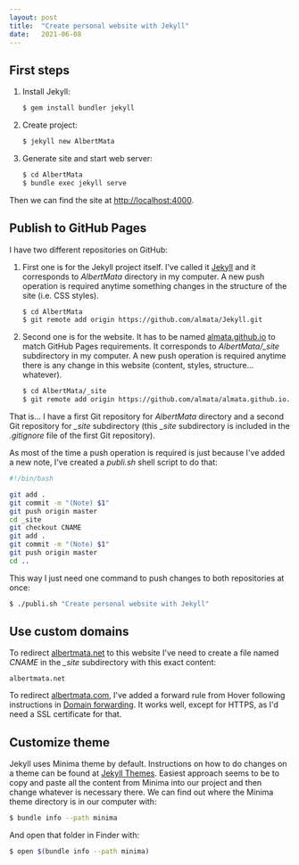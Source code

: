 ```yaml
---
layout: post
title:  "Create personal website with Jekyll"
date:   2021-06-08
---
```

## First steps

1. Install Jekyll:

    ```bash
    $ gem install bundler jekyll
    ```

2. Create project:

    ```bash
    $ jekyll new AlbertMata
    ```

3. Generate site and start web server:

    ```bash
    $ cd AlbertMata
    $ bundle exec jekyll serve
    ```
    
Then we can find the site at [http://localhost:4000](http://localhost:4000).

## Publish to GitHub Pages

I have two different repositories on GitHub:

1. First one is for the Jekyll project itself. I've called it [Jekyll](https://github.com/almata/Jekyll) and it corresponds to *AlbertMata* directory in my computer. A new push operation is required anytime something changes in the structure of the site (i.e. CSS styles).

    ```bash
    $ cd AlbertMata
    $ git remote add origin https://github.com/almata/Jekyll.git
    ```

2. Second one is for the website. It has to be named [almata.github.io](https://github.com/almata/almata.github.io) to match GitHub Pages requirements. It corresponds to *AlbertMata/\_site* subdirectory in my computer. A new push operation is required anytime there is any change in this website (content, styles, structure... whatever).

    ```bash
    $ cd AlbertMata/_site
    $ git remote add origin https://github.com/almata/almata.github.io.git
    ```

That is... I have a first Git repository for *AlbertMata* directory and a second Git repository for *\_site* subdirectory (this *\_site* subdirectory is included in the *.gitignore* file of the first Git repository).

As most of the time a push operation is required is just because I've added a new note, I've created a *publi.sh* shell script to do that:

```bash
#!/bin/bash

git add .
git commit -m "(Note) $1"
git push origin master
cd _site
git checkout CNAME
git add .
git commit -m "(Note) $1"
git push origin master
cd ..
```

This way I just need one command to push changes to both repositories at once:

```bash
$ ./publi.sh "Create personal website with Jekyll"
```

## Use custom domains

To redirect [albertmata.net](https://albertmata.net) to this website I've need to create a file named *CNAME* in the *\_site* subdirectory with this exact content:

```
albertmata.net
```

To redirect [albertmata.com](http://albertmata.com), I've added a forward rule from Hover following instructions in [Domain forwarding](https://help.hover.com/hc/en-us/articles/217282447-Domain-forwarding). It works well, except for HTTPS, as I'd need a SSL certificate for that.

## Customize theme

Jekyll uses Minima theme by default. Instructions on how to do changes on a theme can be found at [Jekyll Themes](https://jekyllrb.com/docs/themes). Easiest approach seems to be to copy and paste all the content from Minima into our project and then change whatever is necessary there. We can find out where the Minima theme directory is in our computer with:

```bash
$ bundle info --path minima
```

And open that folder in Finder with:

```bash
$ open $(bundle info --path minima)
```
